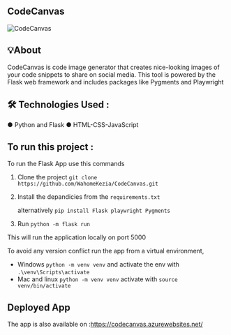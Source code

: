 ## CodeCanvas

![CodeCanvas](https://github.com/WahomeKezia/CodeCanvas/assets/90443938/037d6014-f9b4-4504-9a20-e9ca17131914)


## 💡About

CodeCanvas is code image generator that creates nice-looking images of your code snippets to share on social media. This tool is powered by the Flask web framework and includes packages like Pygments and Playwright

## 🛠️ Technologies Used :
● Python and Flask 
● HTML-CSS-JavaScript


## To run this project : 

To run the Flask App use this commands 

1. Clone the project `git clone https://github.com/WahomeKezia/CodeCanvas.git`

2. Install the depandicies from the `requirements.txt` 

   alternatively `pip install Flask playwright Pygments`

3. Run `python -m flask run`

This will run the application locally on port 5000

To avoid any version conflict run the app from a virtual environment, 
- Windows `python -m venv venv` and activate the env with `.\venv\Scripts\activate`
- Mac and linux  `python -m venv venv`  activate with `source venv/bin/activate`


## Deployed App
The app is also available on :https://codecanvas.azurewebsites.net/ 


